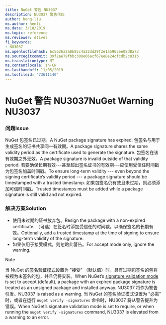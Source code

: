 ```yaml
---
title: NuGet 警告 NU3037
description: NU3037 警告代码
author: heng-liu
ms.author: henli
ms.date: 3/18/2019
ms.topic: reference
ms.reviewer: dtivel
f1_keywords:
- NU3037
ms.openlocfilehash: 6c5626a2a8b85c4a22dd29f2e1a5965ee08d8a73
ms.sourcegitcommit: 39f2ae79fbbc308e06acf67ee8e24cfcdb2c831b
ms.translationtype: MT
ms.contentlocale: zh-CN
ms.lasthandoff: 11/05/2019
ms.locfileid: "73611140"
---
```

# <a name="nuget-warning-nu3037"></a><span data-ttu-id="0b197-103">NuGet 警告 NU3037</span><span class="sxs-lookup"><span data-stu-id="0b197-103">NuGet Warning NU3037</span></span>

### <a name="issue"></a><span data-ttu-id="0b197-104">问题</span><span class="sxs-lookup"><span data-stu-id="0b197-104">Issue</span></span>

<span data-ttu-id="0b197-105">NuGet 包签名已过期。</span><span class="sxs-lookup"><span data-stu-id="0b197-105">A NuGet package signature has expired.</span></span>
<span data-ttu-id="0b197-106">包签名与用于生成签名的证书共享同一有效期。</span><span class="sxs-lookup"><span data-stu-id="0b197-106">A package signature shares the same validity period as the certificate used to generate the signature.</span></span> <span data-ttu-id="0b197-107">包签名在该有效期之外无效。</span><span class="sxs-lookup"><span data-stu-id="0b197-107">A package signature is invalid outside of that validity period.</span></span>
<span data-ttu-id="0b197-108">若要确保长期有效---甚至超出签名证书的有效期---应使用受信任时间戳为包签名加盖时间戳。</span><span class="sxs-lookup"><span data-stu-id="0b197-108">To ensure long-term validity --- even beyond the signing certificate’s validity period --- a package signature should be timestamped with a trusted timestamp.</span></span> <span data-ttu-id="0b197-109">如果包签名仍有效且未过期，则必须添加可信时间戳。</span><span class="sxs-lookup"><span data-stu-id="0b197-109">Trusted timestamps must be added while a package signature is still valid and not expired.</span></span>


### <a name="solution"></a><span data-ttu-id="0b197-110">解决方案</span><span class="sxs-lookup"><span data-stu-id="0b197-110">Solution</span></span>

* <span data-ttu-id="0b197-111">使用未过期的证书放弃包。</span><span class="sxs-lookup"><span data-stu-id="0b197-111">Resign the package with a non-expired certificate.</span></span> <span data-ttu-id="0b197-112">（可选）在签名时添加受信任的时间戳，以确保签名的长期有效。</span><span class="sxs-lookup"><span data-stu-id="0b197-112">Optionally, add a trusted timestamp at the time of signing to ensure long-term validity of the signature.</span></span>
* <span data-ttu-id="0b197-113">如果仅用于接受模式，则忽略此警告。</span><span class="sxs-lookup"><span data-stu-id="0b197-113">For accept mode only, ignore the warning.</span></span>

> [!Note]
> <span data-ttu-id="0b197-114">当 NuGet 的[签名验证模式](https://docs.microsoft.com/nuget/consume-packages/installing-signed-packages#configure-package-signature-requirements)设置为 "接受" （默认值）时，具有过期包签名的包将被视为未签名的包，并且仍将安装。</span><span class="sxs-lookup"><span data-stu-id="0b197-114">When NuGet’s [signature validation mode](https://docs.microsoft.com/nuget/consume-packages/installing-signed-packages#configure-package-signature-requirements) is set to accept (default), a package with an expired package signature is treated as an unsigned package and installed anyway.</span></span> <span data-ttu-id="0b197-115">NU3037 将作为警告引发。</span><span class="sxs-lookup"><span data-stu-id="0b197-115">NU3037 is raised as a warning.</span></span> <span data-ttu-id="0b197-116">当 NuGet 的签名验证模式设置为 "必需" 时，或者在运行 `nuget verify -signatures` 命令时，NU3037 将从警告提升为错误。</span><span class="sxs-lookup"><span data-stu-id="0b197-116">When NuGet’s signature validation mode is set to require, or when running the `nuget verify -signatures` command, NU3037 is elevated from a warning to an error.</span></span> 